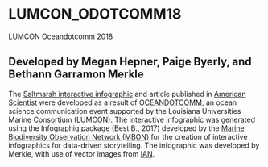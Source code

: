 # LUMCON_ODOTCOMM18
LUMCON Oceandotcomm 2018 

## Developed by Megan Hepner, Paige Byerly, and Bethann Garramon Merkle 
The [Saltmarsh interactive infographic](https://mhepner90.github.io/LUMCON_ODOTCOMM18/saltmarsh.html) and article published in [American Scientist](https://www.americanscientist.org/article/renewed-hope-for-coastal-marshes-in-louisiana) were developed as a result of [OCEANDOTCOMM](https://lumcon.edu/oceandotcomm/), an ocean science communication event supported by the Louisiana Universities Marine Consortium (LUMCON). The interactive infographic was generated using the Infographiq package (Best B., 2017) developed by the [Marine Biodiversity Observation Network (MBON)](http://sanctuaries.marinebon.org/) for the creation of interactive infographics for data-driven storytelling. The infographic was developed by Merkle, with use of vector images from [IAN](ian.umces.edu/imagelibrary/).